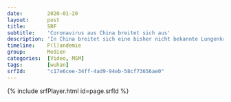 ```yaml
---
date:        2020-01-20
layout:      post
title:       SRF
subtitle:    'Coronavirus aus China breitet sich aus'
description: 'In China breitet sich eine bisher nicht bekannte Lungenkrankheit aus. Stand heute sind zwar erst 220 Fälle offiziell bestätigt und drei Menschen sind gestorben. Aber die Zahlen sind zuletzt sprunghaft angestiegen. Und anders als bisher angenommen, wird die Krankheit nicht nur von Tieren übertragen, sondern auch von Mensch zu Mensch …'
timeline:    P(l)andemie
group:       Medien
categories:  [Video, MSM]
tags:        [wuhan]
srfId:       "c17e6cee-34ff-4ad9-94eb-58cf73656ae0"
---
```

{% include srfPlayer.html id=page.srfId %}
